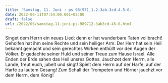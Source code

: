 ```yaml
---
title: 'Samstag, 11. Juni : ps 98(97),1.2-3ab.3cd-4.5-6.'
date: 2022-06-11T07:54:00.001+02:00
draft: false
url: /2022/06/samstag-11-juni-ps-989712-3ab3cd-45-6.html
---
```


Singet dem Herrn ein neues Lied; denn er hat wunderbare Taten vollbracht! Geholfen hat ihm seine Rechte und sein heiliger Arm. Der Herr hat sein Heil bekannt gemacht und sein gerechtes Wirken enthüllt vor den Augen der Völker. Er gedachte seiner Huld und seiner Treue zum Hause Israel. Alle Enden der Erde sahen das Heil unsres Gottes. Jauchzet dem Herrn, alle Lande, freut euch, jubelt und singt! Spielt dem Herrn auf der Harfe, auf der Harfe zu lautem Gesang! Zum Schall der Trompeten und Hörner jauchzt vor dem Herrn, dem König!